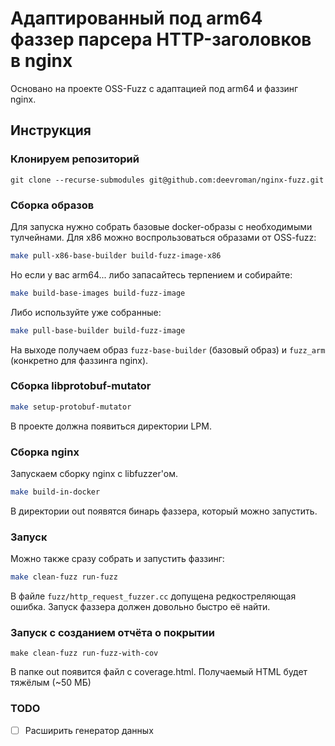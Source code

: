 # Адаптированный под arm64 фаззер парсера HTTP-заголовков в nginx
 
Основано на проекте OSS-Fuzz с адаптацией под arm64 и фаззинг nginx.

## Инструкция

### Клонируем репозиторий

```
git clone --recurse-submodules git@github.com:deevroman/nginx-fuzz.git
```

### Сборка образов

Для запуска нужно собрать базовые docker-образы с необходимыми тулчейнами. 
Для x86 можно воспрользоваться образами от OSS-fuzz:

```sh
make pull-x86-base-builder build-fuzz-image-x86
```

Но если у вас arm64... либо запасайтесь терпением и собирайте:

```sh
make build-base-images build-fuzz-image
```

Либо используйте уже собранные:

```sh
make pull-base-builder build-fuzz-image
```

На выходе получаем образ `fuzz-base-builder` (базовый образ) и `fuzz_arm` (конкретно для фаззинга nginx).

### Сборка libprotobuf-mutator

```sh
make setup-protobuf-mutator
```

В проекте должна появиться директории LPM. 

### Сборка nginx

Запускаем сборку nginx c libfuzzer'ом. 

```sh
make build-in-docker
```

В директории out появятся бинарь фаззера, который можно запустить. 

### Запуск

Можно также сразу собрать и запустить фаззинг:

```sh
make clean-fuzz run-fuzz
```

В файле `fuzz/http_request_fuzzer.cc` допущена редкостреляющая ошибка. Запуск фаззера должен довольно быстро её найти.

### Запуск с созданием отчёта о покрытии

```shell
make clean-fuzz run-fuzz-with-cov
```

В папке out появится файл с coverage.html. Получаемый HTML будет тяжёлым (~50 МБ)

### TODO

- [ ] Расширить генератор данных